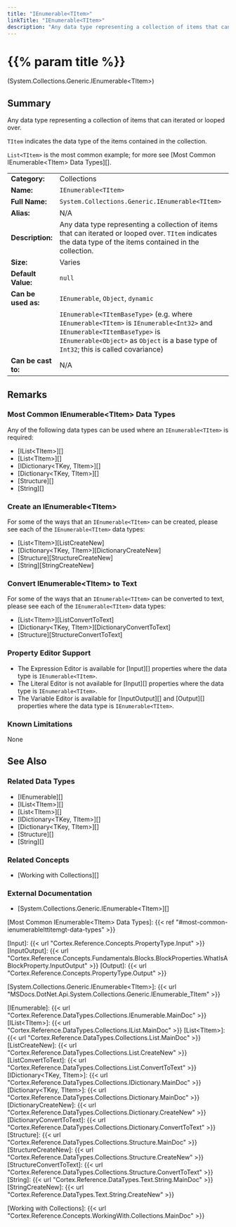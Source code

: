 ```yaml
---
title: "IEnumerable<TItem>"
linkTitle: "IEnumerable<TItem>"
description: "Any data type representing a collection of items that can iterated or looped over. `TItem` indicates the data type of the items contained in the collection. `List<TItem>` is the most common example."
---
```


# {{% param title %}}

<p class="namespace">(System.Collections.Generic.IEnumerable&lt;TItem&gt;)</p>

## Summary

Any data type representing a collection of items that can iterated or looped over.

`TItem` indicates the data type of the items contained in the collection.

`List<TItem>` is the most common example; for more see [Most Common IEnumerable&lt;TItem&gt; Data Types][].

| | |
|-|-|
| **Category:**          | Collections                                                   |
| **Name:**              | `IEnumerable<TItem>`                                          |
| **Full Name:**         | `System.Collections.Generic.IEnumerable<TItem>`               |
| **Alias:**             | N/A                                                           |
| **Description:**       | Any data type representing a collection of items that can iterated or looped over. `TItem` indicates the data type of the items contained in the collection.          |
| **Size:**              | Varies                                                        |
| **Default Value:**     | `null`                                                        |
| **Can be used as:**    | `IEnumerable`, `Object`, `dynamic` |
|                        | `IEnumerable<TItemBaseType>` (e.g. where `IEnumerable<TItem>` is `IEnumerable<Int32>` and `IEnumerable<TItemBaseType>` is `IEnumerable<Object>` as `Object` is a base type of `Int32`; this is called covariance) |
| **Can be cast to:**    |  N/A                                                          |

## Remarks

### Most Common IEnumerable&lt;TItem&gt; Data Types

Any of the following data types can be used where an `IEnumerable<TItem>` is required:

* [IList&lt;TItem&gt;][]
* [List&lt;TItem&gt;][]
* [IDictionary&lt;TKey, TItem&gt;][]
* [Dictionary&lt;TKey, TItem&gt;][]
* [Structure][]
* [String][]

### Create an IEnumerable&lt;TItem&gt;

For some of the ways that an `IEnumerable<TItem>` can be created, please see each of the `IEnumerable<TItem>` data types:

* [List&lt;TItem&gt;][ListCreateNew]
* [Dictionary&lt;TKey, TItem&gt;][DictionaryCreateNew]
* [Structure][StructureCreateNew]
* [String][StringCreateNew]

### Convert IEnumerable&lt;TItem&gt; to Text

For some of the ways that an `IEnumerable<TItem>` can be converted to text, please see each of the `IEnumerable<TItem>` data types:

* [List&lt;TItem&gt;][ListConvertToText]
* [Dictionary&lt;TKey, TItem&gt;][DictionaryConvertToText]
* [Structure][StructureConvertToText]

### Property Editor Support

* The Expression Editor is available for [Input][] properties where the data type is `IEnumerable<TItem>`.
* The Literal Editor is not available for [Input][] properties where the data type is `IEnumerable<TItem>`.
* The Variable Editor is available for [InputOutput][] and [Output][] properties where the data type is `IEnumerable<TItem>`.

### Known Limitations

None

## See Also

### Related Data Types

* [IEnumerable][]
* [IList&lt;TItem&gt;][]
* [List&lt;TItem&gt;][]
* [IDictionary&lt;TKey, TItem&gt;][]
* [Dictionary&lt;TKey, TItem&gt;][]
* [Structure][]
* [String][]

### Related Concepts

* [Working with Collections][]

### External Documentation

* [System.Collections.Generic.IEnumerable&lt;TItem&gt;][]

[Most Common IEnumerable&lt;TItem&gt; Data Types]: {{< ref "#most-common-ienumerablelttitemgt-data-types" >}}

[Input]: {{< url "Cortex.Reference.Concepts.PropertyType.Input" >}}
[InputOutput]: {{< url "Cortex.Reference.Concepts.Fundamentals.Blocks.BlockProperties.WhatIsABlockProperty.InputOutput" >}}
[Output]: {{< url "Cortex.Reference.Concepts.PropertyType.Output" >}}

[System.Collections.Generic.IEnumerable&lt;TItem&gt;]: {{< url "MSDocs.DotNet.Api.System.Collections.Generic.IEnumerable_TItem" >}}

[IEnumerable]: {{< url "Cortex.Reference.DataTypes.Collections.IEnumerable.MainDoc" >}}
[IList&lt;TItem&gt;]: {{< url "Cortex.Reference.DataTypes.Collections.IList.MainDoc" >}}
[List&lt;TItem&gt;]: {{< url "Cortex.Reference.DataTypes.Collections.List.MainDoc" >}}
[ListCreateNew]: {{< url "Cortex.Reference.DataTypes.Collections.List.CreateNew" >}}
[ListConvertToText]: {{< url "Cortex.Reference.DataTypes.Collections.List.ConvertToText" >}}
[IDictionary&lt;TKey, TItem&gt;]: {{< url "Cortex.Reference.DataTypes.Collections.IDictionary.MainDoc" >}}
[Dictionary&lt;TKey, TItem&gt;]: {{< url "Cortex.Reference.DataTypes.Collections.Dictionary.MainDoc" >}}
[DictionaryCreateNew]: {{< url "Cortex.Reference.DataTypes.Collections.Dictionary.CreateNew" >}}
[DictionaryConvertToText]: {{< url "Cortex.Reference.DataTypes.Collections.Dictionary.ConvertToText" >}}
[Structure]: {{< url "Cortex.Reference.DataTypes.Collections.Structure.MainDoc" >}}
[StructureCreateNew]: {{< url "Cortex.Reference.DataTypes.Collections.Structure.CreateNew" >}}
[StructureConvertToText]: {{< url "Cortex.Reference.DataTypes.Collections.Structure.ConvertToText" >}}
[String]: {{< url "Cortex.Reference.DataTypes.Text.String.MainDoc" >}}
[StringCreateNew]: {{< url "Cortex.Reference.DataTypes.Text.String.CreateNew" >}}

[Working with Collections]: {{< url "Cortex.Reference.Concepts.WorkingWith.Collections.MainDoc" >}}
